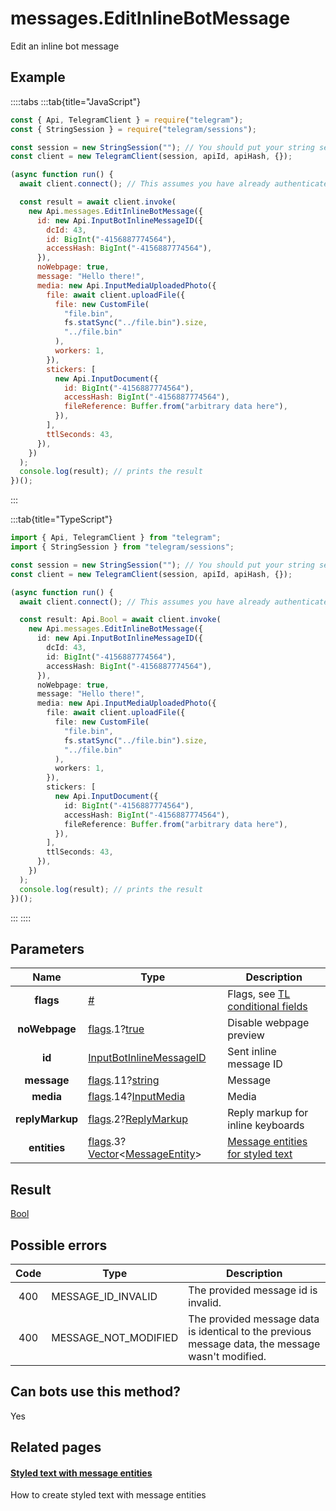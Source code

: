 # messages.EditInlineBotMessage

Edit an inline bot message

## Example

::::tabs
:::tab{title="JavaScript"}

```js
const { Api, TelegramClient } = require("telegram");
const { StringSession } = require("telegram/sessions");

const session = new StringSession(""); // You should put your string session here
const client = new TelegramClient(session, apiId, apiHash, {});

(async function run() {
  await client.connect(); // This assumes you have already authenticated with .start()

  const result = await client.invoke(
    new Api.messages.EditInlineBotMessage({
      id: new Api.InputBotInlineMessageID({
        dcId: 43,
        id: BigInt("-4156887774564"),
        accessHash: BigInt("-4156887774564"),
      }),
      noWebpage: true,
      message: "Hello there!",
      media: new Api.InputMediaUploadedPhoto({
        file: await client.uploadFile({
          file: new CustomFile(
            "file.bin",
            fs.statSync("../file.bin").size,
            "../file.bin"
          ),
          workers: 1,
        }),
        stickers: [
          new Api.InputDocument({
            id: BigInt("-4156887774564"),
            accessHash: BigInt("-4156887774564"),
            fileReference: Buffer.from("arbitrary data here"),
          }),
        ],
        ttlSeconds: 43,
      }),
    })
  );
  console.log(result); // prints the result
})();
```

:::

:::tab{title="TypeScript"}

```ts
import { Api, TelegramClient } from "telegram";
import { StringSession } from "telegram/sessions";

const session = new StringSession(""); // You should put your string session here
const client = new TelegramClient(session, apiId, apiHash, {});

(async function run() {
  await client.connect(); // This assumes you have already authenticated with .start()

  const result: Api.Bool = await client.invoke(
    new Api.messages.EditInlineBotMessage({
      id: new Api.InputBotInlineMessageID({
        dcId: 43,
        id: BigInt("-4156887774564"),
        accessHash: BigInt("-4156887774564"),
      }),
      noWebpage: true,
      message: "Hello there!",
      media: new Api.InputMediaUploadedPhoto({
        file: await client.uploadFile({
          file: new CustomFile(
            "file.bin",
            fs.statSync("../file.bin").size,
            "../file.bin"
          ),
          workers: 1,
        }),
        stickers: [
          new Api.InputDocument({
            id: BigInt("-4156887774564"),
            accessHash: BigInt("-4156887774564"),
            fileReference: Buffer.from("arbitrary data here"),
          }),
        ],
        ttlSeconds: 43,
      }),
    })
  );
  console.log(result); // prints the result
})();
```

:::
::::

## Parameters

|      Name       | Type                                                                                                                                                                                              | Description                                                                                             |
| :-------------: | ------------------------------------------------------------------------------------------------------------------------------------------------------------------------------------------------- | ------------------------------------------------------------------------------------------------------- |
|    **flags**    | [#](https://core.telegram.org/type/%23)                                                                                                                                                           | Flags, see [TL conditional fields](https://core.telegram.org/mtproto/TL-combinators#conditional-fields) |
|  **noWebpage**  | [flags](https://core.telegram.org/mtproto/TL-combinators#conditional-fields).1?[true](https://core.telegram.org/constructor/true)                                                                 | Disable webpage preview                                                                                 |
|     **id**      | [InputBotInlineMessageID](https://core.telegram.org/type/InputBotInlineMessageID)                                                                                                                 | Sent inline message ID                                                                                  |
|   **message**   | [flags](https://core.telegram.org/mtproto/TL-combinators#conditional-fields).11?[string](https://core.telegram.org/type/string)                                                                   | Message                                                                                                 |
|    **media**    | [flags](https://core.telegram.org/mtproto/TL-combinators#conditional-fields).14?[InputMedia](https://core.telegram.org/type/InputMedia)                                                           | Media                                                                                                   |
| **replyMarkup** | [flags](https://core.telegram.org/mtproto/TL-combinators#conditional-fields).2?[ReplyMarkup](https://core.telegram.org/type/ReplyMarkup)                                                          | Reply markup for inline keyboards                                                                       |
|  **entities**   | [flags](https://core.telegram.org/mtproto/TL-combinators#conditional-fields).3?[Vector](https://core.telegram.org/type/Vector%20t)<[MessageEntity](https://core.telegram.org/type/MessageEntity)> | [Message entities for styled text](https://core.telegram.org/api/entities)                              |

## Result

[Bool](https://core.telegram.org/type/Bool)

## Possible errors

| Code | Type                 | Description                                                                                       |
| :--: | -------------------- | ------------------------------------------------------------------------------------------------- |
| 400  | MESSAGE_ID_INVALID   | The provided message id is invalid.                                                               |
| 400  | MESSAGE_NOT_MODIFIED | The provided message data is identical to the previous message data, the message wasn't modified. |

## Can bots use this method?

Yes

## Related pages

#### [Styled text with message entities](https://core.telegram.org/api/entities)

How to create styled text with message entities
